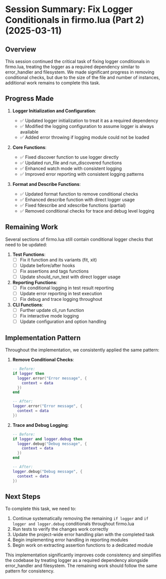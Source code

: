 # Session Summary: Fix Logger Conditionals in firmo.lua (Part 2) (2025-03-11)

## Overview

This session continued the critical task of fixing logger conditionals in firmo.lua, treating the logger as a required dependency similar to error_handler and filesystem. We made significant progress in removing conditional checks, but due to the size of the file and number of instances, additional work remains to complete this task.

## Progress Made

1. **Logger Initialization and Configuration**:
   - ✅ Updated logger initialization to treat it as a required dependency
   - ✅ Modified the logging configuration to assume logger is always available
   - ✅ Added error throwing if logging module could not be loaded

2. **Core Functions**:
   - ✅ Fixed discover function to use logger directly
   - ✅ Updated run_file and run_discovered functions
   - ✅ Enhanced watch mode with consistent logging
   - ✅ Improved error reporting with consistent logging patterns

3. **Format and Describe Functions**:
   - ✅ Updated format function to remove conditional checks
   - ✅ Enhanced describe function with direct logger usage
   - ✅ Fixed fdescribe and xdescribe functions (partial)
   - ✅ Removed conditional checks for trace and debug level logging

## Remaining Work

Several sections of firmo.lua still contain conditional logger checks that need to be updated:

1. **Test Functions**:
   - [ ] Fix it function and its variants (fit, xit)
   - [ ] Update before/after hooks
   - [ ] Fix assertions and tags functions
   - [ ] Update should_run_test with direct logger usage

2. **Reporting Functions**:
   - [ ] Fix conditional logging in test result reporting
   - [ ] Update error reporting in test execution
   - [ ] Fix debug and trace logging throughout 

3. **CLI Functions**:
   - [ ] Further update cli_run function
   - [ ] Fix interactive mode logging
   - [ ] Update configuration and option handling

## Implementation Pattern

Throughout the implementation, we consistently applied the same pattern:

1. **Remove Conditional Checks**:
   ```lua
   -- Before:
   if logger then
     logger.error("Error message", {
       context = data
     })
   end
   
   -- After:
   logger.error("Error message", {
     context = data
   })
   ```

2. **Trace and Debug Logging**:
   ```lua
   -- Before:
   if logger and logger.debug then
     logger.debug("Debug message", {
       context = data
     })
   end
   
   -- After:
   logger.debug("Debug message", {
     context = data
   })
   ```

## Next Steps

To complete this task, we need to:

1. Continue systematically removing the remaining `if logger` and `if logger and logger.debug` conditionals throughout firmo.lua
2. Run tests to verify the changes work correctly
3. Update the project-wide error handling plan with the completed task
4. Begin implementing error handling in reporting modules
5. Begin work on extracting assertion functions to a dedicated module

This implementation significantly improves code consistency and simplifies the codebase by treating logger as a required dependency alongside error_handler and filesystem. The remaining work should follow the same pattern for consistency.
